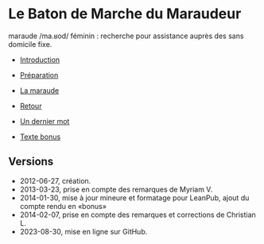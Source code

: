 # Le Baton de Marche du Maraudeur

maraude /ma.ʁod/ féminin : recherche pour assistance auprès des sans domicile fixe.

* [Introduction](./intro.html)
* [Préparation](./preparation.html)
* [La maraude](./maraude.html)
* [Retour](./retour.html)
* [Un dernier mot](./derniermot.html)


* [Texte bonus](./bonus.html)

## Versions

* 2012-06-27, création.  
* 2013-03-23, prise en compte des remarques de Myriam V.  
* 2014-01-30, mise à jour mineure et formatage pour LeanPub, ajout du compte rendu en «bonus»  
* 2014-02-07, prise en compte des remarques et corrections de Christian L.
* 2023-08-30, mise en ligne sur GitHub.
